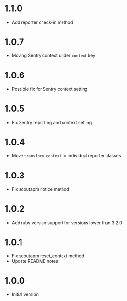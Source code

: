 # 1.1.0

* Add reporter check-in method

# 1.0.7

* Moving Sentry context under `context` key

# 1.0.6

* Possible fix for Sentry context setting

# 1.0.5

* Fix Sentry reporting and context setting

# 1.0.4

* Move `transform_context` to individual reporter classes

# 1.0.3

* Fix scoutapm notice method

# 1.0.2

* Add ruby version support for versions lower than 3.2.0

# 1.0.1

* Fix scoutapm reset_context method
* Update README notes

# 1.0.0

* Initial version
